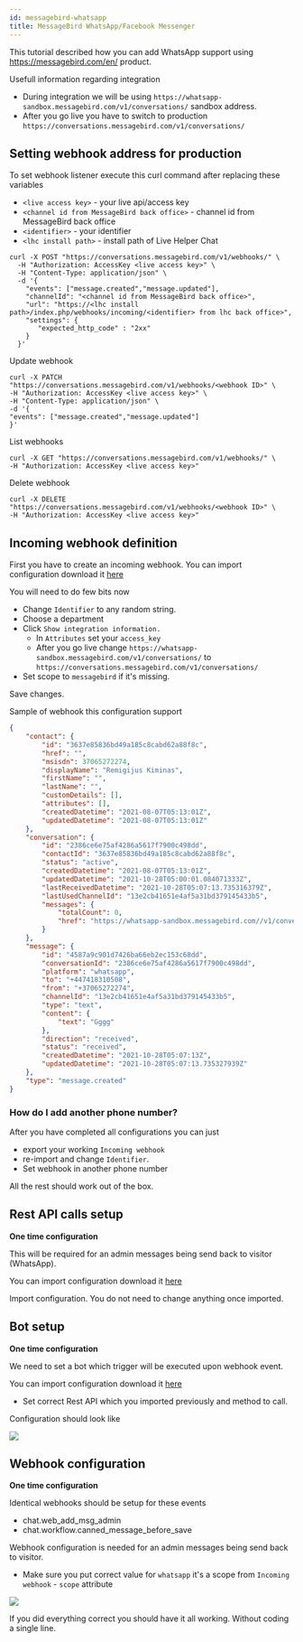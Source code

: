 ```yaml
---
id: messagebird-whatsapp
title: MessageBird WhatsApp/Facebook Messenger
---
```


This tutorial described how you can add WhatsApp support using https://messagebird.com/en/ product.

Usefull information regarding integration

* During integration we will be using `https://whatsapp-sandbox.messagebird.com/v1/conversations/` sandbox address. 
* After you go live you have to switch to production `https://conversations.messagebird.com/v1/conversations/`

## Setting webhook address for production

To set webhook listener execute this curl command after replacing these variables

* `<live access key>` - your live api/access key
* `<channel id from MessageBird back office>` - channel id from MessageBird back office
* `<identifier>` - your identifier
* `<lhc install path>` - install path of Live Helper Chat

```shell
curl -X POST "https://conversations.messagebird.com/v1/webhooks/" \
  -H "Authorization: AccessKey <live access key>" \
  -H "Content-Type: application/json" \
  -d '{
    "events": ["message.created","message.updated"],
    "channelId": "<channel id from MessageBird back office>",
    "url": "https://<lhc install path>/index.php/webhooks/incoming/<identifier> from lhc back office>",
    "settings": {
       "expected_http_code" : "2xx"
    }
  }'
```

Update webhook
```shell
curl -X PATCH "https://conversations.messagebird.com/v1/webhooks/<webhook ID>" \
-H "Authorization: AccessKey <live access key>" \
-H "Content-Type: application/json" \
-d '{
"events": ["message.created","message.updated"]
}'
```

List webhooks
```shell
curl -X GET "https://conversations.messagebird.com/v1/webhooks/" \
-H "Authorization: AccessKey <live access key>"
```

Delete webhook
```shell
curl -X DELETE "https://conversations.messagebird.com/v1/webhooks/<webhook ID>" \
-H "Authorization: AccessKey <live access key>"
```

## Incoming webhook definition

First you have to create an incoming webhook. You can import configuration download it [here](/img/integration/messagebird-iwh.json?v=4)

You will need to do few bits now

* Change `Identifier` to any random string.
* Choose a department
* Click `Show integration information.`
  * In `Attributes` set your `access_key`
  * After you go live change `https://whatsapp-sandbox.messagebird.com/v1/conversations/` to `https://conversations.messagebird.com/v1/conversations/`
* Set scope to `messagebird` if it's missing.

Save changes.

Sample of webhook this configuration support

```json
{
    "contact": {
        "id": "3637e85836bd49a185c8cabd62a88f8c",
        "href": "",
        "msisdn": 37065272274,
        "displayName": "Remigijus Kiminas",
        "firstName": "",
        "lastName": "",
        "customDetails": [],
        "attributes": [],
        "createdDatetime": "2021-08-07T05:13:01Z",
        "updatedDatetime": "2021-08-07T05:13:01Z"
    },
    "conversation": {
        "id": "2386ce6e75af4286a5617f7900c498dd",
        "contactId": "3637e85836bd49a185c8cabd62a88f8c",
        "status": "active",
        "createdDatetime": "2021-08-07T05:13:01Z",
        "updatedDatetime": "2021-10-28T05:00:01.084071333Z",
        "lastReceivedDatetime": "2021-10-28T05:07:13.735316379Z",
        "lastUsedChannelId": "13e2cb41651e4af5a31bd379145433b5",
        "messages": {
            "totalCount": 0,
            "href": "https://whatsapp-sandbox.messagebird.com//v1/conversations/2386ce6e75af4286a5617f7900c498dd/messages"
        }
    },
    "message": {
        "id": "4587a9c901d7426ba66eb2ec153c68dd",
        "conversationId": "2386ce6e75af4286a5617f7900c498dd",
        "platform": "whatsapp",
        "to": "+447418310508",
        "from": "+37065272274",
        "channelId": "13e2cb41651e4af5a31bd379145433b5",
        "type": "text",
        "content": {
            "text": "Gggg"
        },
        "direction": "received",
        "status": "received",
        "createdDatetime": "2021-10-28T05:07:13Z",
        "updatedDatetime": "2021-10-28T05:07:13.735327939Z"
    },
    "type": "message.created"
}
```

### How do I add another phone number?

After you have completed all configurations you can just

* export your working `Incoming webhook`
* re-import and change `Identifier`.
* Set webhook in another phone number

All the rest should work out of the box.

## Rest API calls setup

**One time configuration**

This will be required for an admin messages being send back to visitor (WhatsApp).

You can import configuration download it [here](/img/integration/messagebird-restapi.json?v=3)

Import configuration. You do not need to change anything once imported.

## Bot setup

**One time configuration**

We need to set a bot which trigger will be executed upon webhook event.

You can import configuration download it [here](/img/integration/messagebird-bot.json?v=4)

* Set correct Rest API which you imported previously and method to call.

Configuration should look like

![](/img/integration/messagbebird-bot.png)

## Webhook configuration

**One time configuration**

Identical webhooks should be setup for these events

* chat.web_add_msg_admin
* chat.workflow.canned_message_before_save

Webhook configuration is needed for an admin messages being send back to visitor.

* Make sure you put correct value for `whatsapp` it's a scope from `Incoming webhook` - `scope` attribute

![](/img/integration/messagebird-webhook.png)

If you did everything correct you should have it all working. Without coding a single line.

